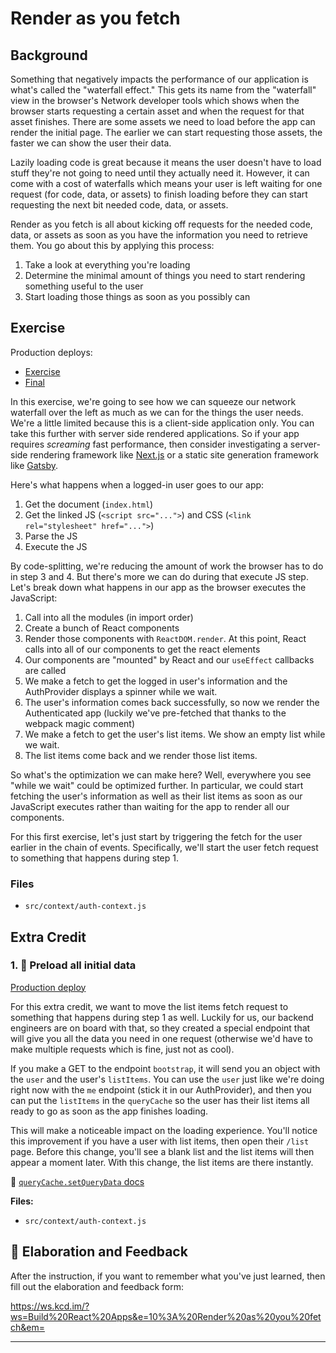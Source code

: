 # Render as you fetch

## Background

Something that negatively impacts the performance of our application is what's
called the "waterfall effect." This gets its name from the "waterfall" view in
the browser's Network developer tools which shows when the browser starts
requesting a certain asset and when the request for that asset finishes. There
are some assets we need to load before the app can render the initial page. The
earlier we can start requesting those assets, the faster we can show the user
their data.

Lazily loading code is great because it means the user doesn't have to load
stuff they're not going to need until they actually need it. However, it can
come with a cost of waterfalls which means your user is left waiting for one
request (for code, data, or assets) to finish loading before they can start
requesting the next bit needed code, data, or assets.

Render as you fetch is all about kicking off requests for the needed code, data,
or assets as soon as you have the information you need to retrieve them. You go
about this by applying this process:

1. Take a look at everything you're loading
2. Determine the minimal amount of things you need to start rendering something
   useful to the user
3. Start loading those things as soon as you possibly can

## Exercise

Production deploys:

- [Exercise](https://exercises-10-render-as-you-fetch.bookshelf.lol/exercise)
- [Final](https://exercises-10-render-as-you-fetch.bookshelf.lol/)

In this exercise, we're going to see how we can squeeze our network waterfall
over the left as much as we can for the things the user needs. We're a little
limited because this is a client-side application only. You can take this
further with server side rendered applications. So if your app requires
_screaming_ fast performance, then consider investigating a server-side
rendering framework like [Next.js](https://nextjs.org/) or a static site
generation framework like [Gatsby](https://www.gatsbyjs.com/).

Here's what happens when a logged-in user goes to our app:

1. Get the document (`index.html`)
2. Get the linked JS (`<script src="...">`) and CSS
   (`<link rel="stylesheet" href="...">`)
3. Parse the JS
4. Execute the JS

By code-splitting, we're reducing the amount of work the browser has to do in
step 3 and 4. But there's more we can do during that execute JS step. Let's
break down what happens in our app as the browser executes the JavaScript:

1. Call into all the modules (in import order)
2. Create a bunch of React components
3. Render those components with `ReactDOM.render`. At this point, React calls
   into all of our components to get the react elements
4. Our components are "mounted" by React and our `useEffect` callbacks are
   called
5. We make a fetch to get the logged in user's information and the AuthProvider
   displays a spinner while we wait.
6. The user's information comes back successfully, so now we render the
   Authenticated app (luckily we've pre-fetched that thanks to the webpack magic
   comment)
7. We make a fetch to get the user's list items. We show an empty list while we
   wait.
8. The list items come back and we render those list items.

So what's the optimization we can make here? Well, everywhere you see "while we
wait" could be optimized further. In particular, we could start fetching the
user's information as well as their list items as soon as our JavaScript
executes rather than waiting for the app to render all our components.

For this first exercise, let's just start by triggering the fetch for the user
earlier in the chain of events. Specifically, we'll start the user fetch request
to something that happens during step 1.

### Files

- `src/context/auth-context.js`

## Extra Credit

### 1. 💯 Preload all initial data

[Production deploy](https://exercises-10-render-as-you-fetch.bookshelf.lol/extra-1)

For this extra credit, we want to move the list items fetch request to something
that happens during step 1 as well. Luckily for us, our backend engineers are on
board with that, so they created a special endpoint that will give you all the
data you need in one request (otherwise we'd have to make multiple requests
which is fine, just not as cool).

If you make a GET to the endpoint `bootstrap`, it will send you an object with
the `user` and the user's `listItems`. You can use the `user` just like we're
doing right now with the `me` endpoint (stick it in our AuthProvider), and then
you can put the `listItems` in the `queryCache` so the user has their list items
all ready to go as soon as the app finishes loading.

This will make a noticeable impact on the loading experience. You'll notice this
improvement if you have a user with list items, then open their `/list` page.
Before this change, you'll see a blank list and the list items will then appear
a moment later. With this change, the list items are there instantly.

📜
[`queryCache.setQueryData` docs](https://github.com/tannerlinsley/react-query/tree/24bac238bb17dda042fe611ded536f7c422cdea9#querycachesetquerydata)

**Files:**

- `src/context/auth-context.js`

## 🦉 Elaboration and Feedback

After the instruction, if you want to remember what you've just learned, then
fill out the elaboration and feedback form:

https://ws.kcd.im/?ws=Build%20React%20Apps&e=10%3A%20Render%20as%20you%20fetch&em=
****
